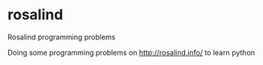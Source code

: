 # rosalind
Rosalind programming problems

Doing some programming problems on http://rosalind.info/ to learn python


